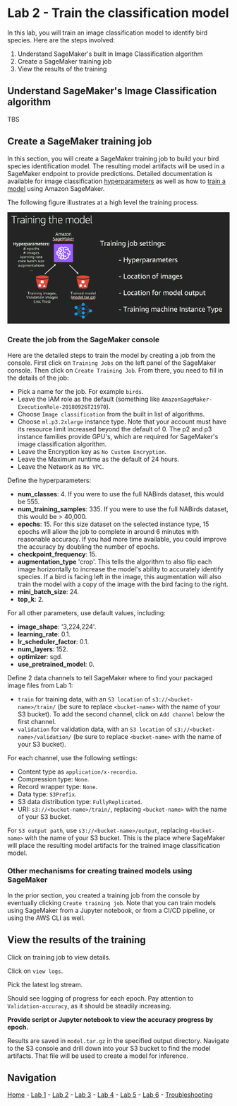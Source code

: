 # Lab 2 - Train the classification model

In this lab, you will train an image classification model to identify bird species.
Here are the steps involved:

1. Understand SageMaker's built in Image Classification algorithm
2. Create a SageMaker training job
4. View the results of the training

## Understand SageMaker's Image Classification algorithm

TBS

## Create a SageMaker training job

In this section, you will create a SageMaker training job to build your bird species identification model.  The resulting model artifacts will be used in a SageMaker endpoint to provide predictions.  Detailed documentation is available for image classification [hyperparameters](https://docs.aws.amazon.com/sagemaker/latest/dg/IC-Hyperparameter.html) as well as how to [train a model](https://docs.aws.amazon.com/sagemaker/latest/dg/IC-Hyperparameter.html) using Amazon SageMaker.

The following figure illustrates at a high level the training process.

![](./screenshots/training_the_model.png)

### Create the job from the SageMaker console

Here are the detailed steps to train the model by creating a job from the console.  First click on `Training Jobs` on the left panel of the SageMaker console.  Then click on `Create Training Job`.  From there, you need to fill in the details of the job:

* Pick a name for the job.  For example `birds`.
* Leave the IAM role as the default (something like `AmazonSageMaker-ExecutionRole-20180926T21970`).
* Choose `Image classification` from the built in list of algorithms.
* Choose `ml.p3.2xlarge` instance type.  Note that your account must have its resource limit increased beyond the default of 0.  The p2 and p3 instance families provide GPU's, which are required for SageMaker's image classification algorithm.
* Leave the Encryption key as `No Custom Encryption`.
* Leave the Maximum runtime as the default of 24 hours.
* Leave the Network as `No VPC`.

Define the hyperparameters:
* **num_classes**: 4.  If you were to use the full NABirds dataset, this would be 555.
* **num_training_samples**: 335.  If you were to use the full NABirds dataset, this would be > 40,000.
* **epochs**: 15.  For this size dataset on the selected instance type, 15 epochs will allow the job to complete in around 6 minutes with reasonable accuracy.  If you had more time available, you could improve the accuracy by doubling the number of epochs.
* **checkpoint_frequency**: 15.
* **augmentation_type** 'crop'. This tells the algorithm to also flip each image horizontally to increase the model's ability to accurately identify species.  If a bird is facing left in the image, this augmentation will also train the model with a copy of the image with the bird facing to the right.
* **mini_batch_size**: 24.
* **top_k**: 2.

For all other parameters, use default values, including:

* **image_shape**: '3,224,224'.
* **learning_rate**: 0.1.
* **lr_scheduler_factor**: 0.1.
* **num_layers**: 152.
* **optimizer**: sgd.
* **use_pretrained_model**: 0.

Define 2 data channels to tell SageMaker where to find your packaged image files from Lab 1:

* `train` for training data, with an `S3 location` of `s3://<bucket-name>/train/` (be sure to replace `<bucket-name>` with the name of your S3 bucket).  To add the second channel, click on `Add channel` below the first channel.
* `validation` for validation data, with an `S3 location` of `s3://<bucket-name>/validation/` (be sure to replace `<bucket-name>` with the name of your S3 bucket).

For each channel, use the following settings:

* Content type as `application/x-recordio`.
* Compression type: `None`.
* Record wrapper type: `None`.
* Data type: `S3Prefix`.
* S3 data distribution type: `FullyReplicated`.
* URI: `s3://<bucket-name>/train/`, replacing `<bucket-name>` with the name of your S3 bucket.

For `S3 output path`, use `s3://<bucket-name>/output`, replacing `<bucket-name>` with the name of your S3 bucket.  This is the place where SageMaker will place the resulting model artifacts for the trained image classification model.

### Other mechanisms for creating trained models using SageMaker

In the prior section, you created a training job from the console by eventually clicking `Create training job`.  Note that you can train models using SageMaker from a Jupyter notebook, or from a CI/CD pipeline, or using the AWS CLI as well.

## View the results of the training

Click on training job to view details.

Click on `view logs`.

Pick the latest log stream.

Should see logging of progress for each epoch.  Pay attention to `Validation-accuracy`, as it should be steadily increasing.

**Provide script or Jupyter notebook to view the accuracy progress by epoch.**

Results are saved in `model.tar.gz` in the specified output directory.  Navigate to the S3 console and drill down into your S3 bucket to find the model artifacts.  That file will be used to create a model for inference.

## Navigation

[Home](../README.md) - [Lab 1](lab1-image-prep.md) - [Lab 2](lab2-train-model.md) - [Lab 3](lab3-host-model.md) - [Lab 4](lab4-trigger-inference-from-s3.md) - [Lab 5](lab5-deeplens-detect-and-classify.md) - [Lab 6](lab6-text-notification.md) - [Troubleshooting](troubleshooting.md)
